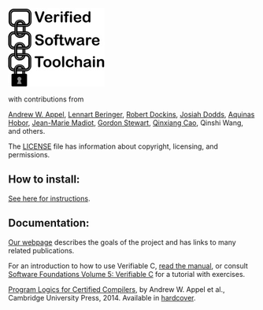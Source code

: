 ![Verified Software Toolchain](chain.jpg)

with contributions from

[Andrew W. Appel](http://www.cs.princeton.edu/~appel/),
[Lennart Beringer](http://www.cs.princeton.edu/~eberinge/),
[Robert Dockins](http://rwd.rdockins.name/),
[Josiah Dodds](http://www.cs.princeton.edu/~jdodds/),
[Aquinas Hobor](http://www.comp.nus.edu.sg/~hobor/),
[Jean-Marie Madiot](https://madiot.fr/),
[Gordon Stewart](http://www.cs.princeton.edu/~jsseven/),
[Qinxiang Cao](http://jhc.sjtu.edu.cn/people/members/faculty/qinxiang-cao.html),
Qinshi Wang,
and others.

The [LICENSE](LICENSE) file has information about copyright, licensing, and permissions.

## How to install:

[See here for instructions](BUILD_ORGANIZATION.md#install-method-1-use-the-coq-platform).

## Documentation:

[Our webpage](https://vst.cs.princeton.edu) describes the goals of the project
and has links to many related publications.

For an introduction to how to use Verifiable C,
[read the manual](doc/VC.pdf),
or consult [Software Foundations Volume 5: Verifiable C](https://softwarefoundations.cis.upenn.edu/vc-current/index.html)
for a tutorial with exercises.

[Program Logics for Certified Compilers](https://www.cs.princeton.edu/~appel/papers/plcc.pdf), by Andrew W. Appel et al.,
Cambridge University Press, 2014.
Available in [hardcover](https://www.barnesandnoble.com/w/program-logics-for-certified-compilers-andrew-w-appel/1126363773).




